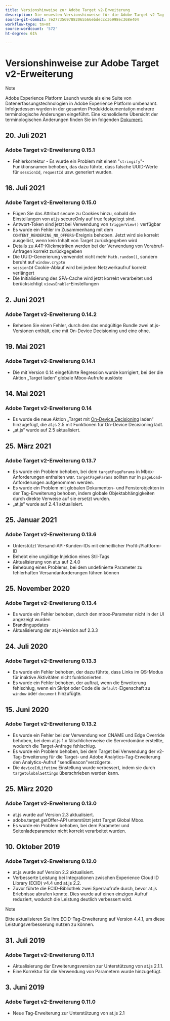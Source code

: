 ```yaml
---
title: Versionshinweise zur Adobe Target v2-Erweiterung
description: Die neuesten Versionshinweise für die Adobe Target v2-Tag-Erweiterung in Adobe Experience Platform.
source-git-commit: 7e27735697882065566ebdeccc36998ec368e404
workflow-type: tm+mt
source-wordcount: '572'
ht-degree: 61%

---
```


# Versionshinweise zur Adobe Target v2-Erweiterung

>[!NOTE]
>
>Adobe Experience Platform Launch wurde als eine Suite von Datenerfassungstechnologien in Adobe Experience Platform umbenannt. Infolgedessen wurden in der gesamten Produktdokumentation mehrere terminologische Änderungen eingeführt. Eine konsolidierte Übersicht der terminologischen Änderungen finden Sie im folgenden [Dokument](../../../term-updates.md).

## 20. Juli 2021

### Adobe Target v2-Erweiterung 0.15.1

- Fehlerkorrektur - Es wurde ein Problem mit einem &quot;`stringify`&quot;-Funktionsnamen behoben, das dazu führte, dass falsche UUID-Werte für `sessionId`, `requestId` usw. generiert wurden.

## 16. Juli 2021

### Adobe Target v2-Erweiterung 0.15.0

- Fügen Sie das Attribut secure zu Cookies hinzu, sobald die Einstellungen von at.js secureOnly auf true festgelegt sind.
- Antwort-Token sind jetzt bei Verwendung von `triggerView()` verfügbar
- Es wurde ein Fehler im Zusammenhang mit dem `CONTENT_RENDERING_NO_OFFERS`-Ereignis behoben. Jetzt wird sie korrekt ausgelöst, wenn kein Inhalt von Target zurückgegeben wird
- Details zu A4T-Klickmetriken werden bei der Verwendung von Vorabruf-Anfragen korrekt zurückgegeben
- Die UUID-Generierung verwendet nicht mehr `Math.random()`, sondern beruht auf `window.crypto`
- `sessionId` Cookie-Ablauf wird bei jedem Netzwerkaufruf korrekt verlängert
- Die Initialisierung des SPA-Cache wird jetzt korrekt verarbeitet und berücksichtigt `viewsEnable`-Einstellungen

## 2. Juni 2021

### Adobe Target v2-Erweiterung 0.14.2

- Beheben Sie einen Fehler, durch den das endgültige Bundle zwei at.js-Versionen enthält, eine mit On-Device Decisioning und eine ohne.

## 19. Mai 2021

### Adobe Target v2-Erweiterung 0.14.1

- Die mit Version 0.14 eingeführte Regression wurde korrigiert, bei der die Aktion „Target laden“ globale Mbox-Aufrufe auslöste

## 14. Mai 2021

### Adobe Target v2-Erweiterung 0.14

- Es wurde die neue Aktion „Target mit [On-Device Decisioning](./overview.md#load-target-with-on-device-decisioning) laden“ hinzugefügt, die at.js 2.5 mit Funktionen für On-Device Decisioning lädt.
- „at.js“ wurde auf 2.5 aktualisiert.


## 25. März 2021

### Adobe Target v2-Erweiterung 0.13.7

- Es wurde ein Problem behoben, bei dem `targetPageParams` in Mbox-Anforderungen enthalten war. `targetPageParams` sollten nur in `pageLoad`-Anforderungen aufgenommen werden.
- Es wurde ein Problem mit globalen Dokumenten- und Fensterobjekten in der Tag-Erweiterung behoben, indem globale Objektabhängigkeiten durch direkte Verweise auf sie ersetzt wurden.
- „at.js“ wurde auf 2.4.1 aktualisiert.

## 25. Januar 2021

### Adobe Target v2-Erweiterung 0.13.6

- Unterstützt Versand-API-Kunden-IDs mit einheitlicher Profil-/Plattform-ID
- Behebt eine ungültige Injektion eines Stil-Tags
- Aktualisierung von at.s auf 2.4.0
- Behebung eines Problems, bei dem undefinierte Parameter zu fehlerhaften Versandanforderungen führen können

## 25. November 2020

### Adobe Target v2-Erweiterung 0.13.4

- Es wurde ein Fehler behoben, durch den mbox-Parameter nicht in der UI angezeigt wurden
- Brandingupdates
- Aktualisierung der at.js-Version auf 2.3.3

## 24. Juli 2020

### Adobe Target v2-Erweiterung 0.13.3

- Es wurde ein Fehler behoben, der dazu führte, dass Links im QS-Modus für inaktive Aktivitäten nicht funktionierten.
- Es wurde ein Fehler behoben, der auftrat, wenn die Erweiterung fehlschlug, wenn ein Skript oder Code die `default`-Eigenschaft zu `window` oder `document` hinzufügte.

## 15. Juni 2020

### Adobe Target v2-Erweiterung 0.13.2

- Es wurde ein Fehler bei der Verwendung von CNAME und Edge Override behoben, bei dem at.js 1.x fälschlicherweise die Serverdomäne erstellte, wodurch die Target-Anfrage fehlschlug.
- Es wurde ein Problem behoben, bei dem Target bei Verwendung der v2-Tag-Erweiterung für die Target- und Adobe Analytics-Tag-Erweiterung den Analytics-Aufruf &quot;sendBeacon&quot;verzögerte.
- Die `deviceIdLifetime` Einstellung wurde verbessert, indem sie durch `targetGlobalSettings` überschrieben werden kann.

## 25. März 2020

### Adobe Target v2-Erweiterung 0.13.0

- at.js wurde auf Version 2.3 aktualisiert.
- adobe.target.getOffer-API unterstützt jetzt Target Global Mbox.
- Es wurde ein Problem behoben, bei dem Parameter und Seitenladeparameter nicht korrekt verarbeitet wurden.

## 10. Oktober 2019

### Adobe Target v2-Erweiterung 0.12.0

- at.js wurde auf Version 2.2 aktualisiert.
- Verbesserte Leistung bei Integrationen zwischen Experience Cloud ID Library (ECID) v4.4 und at.js 2.2.
- Zuvor führte die ECID-Bibliothek zwei Sperraufrufe durch, bevor at.js Erlebnisse abrufen konnte. Dies wurde auf einen einzigen Aufruf reduziert, wodurch die Leistung deutlich verbessert wird.

>[!NOTE]
>Bitte aktualisieren Sie Ihre ECID-Tag-Erweiterung auf Version 4.4.1, um diese Leistungsverbesserung nutzen zu können.

## 31. Juli 2019

### Adobe Target v2-Erweiterung 0.11.1

- Aktualisierung der Erweiterungsversion zur Unterstützung von at.js 2.1.1.
- Eine Korrektur für die Verwendung von Parametern wurde hinzugefügt.

## 3. Juni 2019

### Adobe Target v2-Erweiterung 0.11.0

- Neue Tag-Erweiterung zur Unterstützung von at.js 2.1
